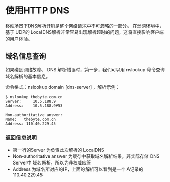 # 使用HTTP DNS

移动场景下DNS解析开销是整个网络请求中不可忽略的一部分。 在弱网环境中，基于 UDP的 LocalDNS解析非常容易出现解析超时的问题，这将直接影响客户端的用户体验。

## 域名信息查询

如果碰到网络故障、 DNS 解析错误时，第一步，我们可以用 nslookup 命令查询域名解析的基本信息。

命令格式：nslookup domain [dns-server] ，解析示例：

```
$ nslookup thebyte.com.cn        
Server:		10.5.188.9
Address:	10.5.188.9#53

Non-authoritative answer:
Name:	thebyte.com.cn
Address: 110.40.229.45
```

### 返回信息说明

- 第一行的Server 为负责此次解析的 LocalDNS
- Non-authoritative answer 为缓存中获取域名解析结果。非实际存储 DNS Server中 域名解析，所以为非权威应答
- Address 为域名所对应的IP，上面的解析可以看到是一个 A记录的 110.40.229.45